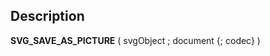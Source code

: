 ﻿<!-- SVG_SAVE_AS_PICTURE ( svgObject ; pathname ; codec ) -> svgObject (Text) -> pathname (Text) -> codec (Text)-->## Description **SVG\_SAVE\_AS\_PICTURE** ( svgObject ; document {; codec} )